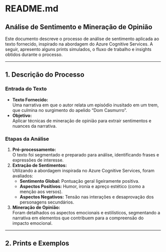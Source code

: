 # README.md

## Análise de Sentimento e Mineração de Opinião

Este documento descreve o processo de análise de sentimento aplicada ao texto fornecido, inspirado na abordagem do Azure Cognitive Services. A seguir, apresento alguns prints simulados, o fluxo de trabalho e insights obtidos durante o processo.

---

## 1. Descrição do Processo

### Entrada do Texto
- **Texto Fornecido:**  
  Uma narrativa em que o autor relata um episódio inusitado em um trem, que culmina no surgimento do apelido “Dom Casmurro”.  
- **Objetivo:**  
  Aplicar técnicas de mineração de opinião para extrair sentimentos e nuances da narrativa.

### Etapas da Análise
1. **Pré-processamento:**  
   O texto foi segmentado e preparado para análise, identificando frases e expressões de interesse.
2. **Extração de Sentimentos:**  
   Utilizando a abordagem inspirada no Azure Cognitive Services, foram avaliados:
   - **Sentimento Global:** Pontuação geral ligeiramente positiva.
   - **Aspectos Positivos:** Humor, ironia e apreço estético (como a menção aos versos).
   - **Aspectos Negativos:** Tensão nas interações e desaprovação dos personagens secundários.
3. **Mineração de Opinião:**  
   Foram detalhados os aspectos emocionais e estilísticos, segmentando a narrativa em elementos que contribuem para a compreensão do impacto emocional.

---

## 2. Prints e Exemplos
